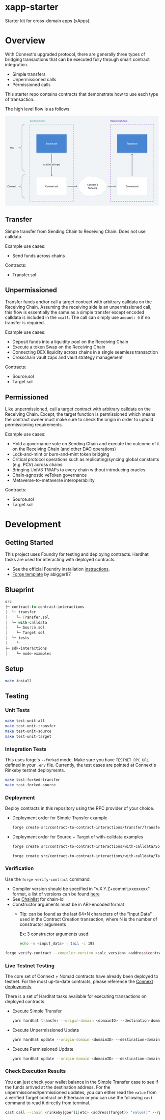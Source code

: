 # xapp-starter

Starter kit for cross-domain apps (xApps).
# Overview

With Connext's upgraded protocol, there are generally three types of bridging transactions that can be executed fully through smart contract integration.
- Simple transfers
- Unpermissioned calls
- Permissioned calls

This starter repo contains contracts that demonstrate how to use each type of transaction.

The high level flow is as follows:

<img src="documentation/assets/xcall.png" alt="drawing" width="500"/>

## Transfer

Simple transfer from Sending Chain to Receiving Chain. Does not use calldata. 

Example use cases:
- Send funds across chains

Contracts:
- Transfer.sol

## Unpermissioned 

Transfer funds and/or call a target contract with arbitrary calldata on the Receiving Chain. Assuming the receiving side is an unpermissioned call, this flow is essentially the same as a simple transfer except encoded calldata is included in the `xcall`. The call can simply use `amount: 0` if no transfer is required.

Example use cases:
- Deposit funds into a liquidity pool on the Receiving Chain
- Execute a token Swap on the Receiving Chain
- Connecting DEX liquidity across chains in a single seamless transaction
- Crosschain vault zaps and vault strategy management

Contracts:
- Source.sol
- Target.sol

## Permissioned

Like unpermissioned, call a target contract with arbitrary calldata on the Receiving Chain. Except, the target function is permissioned which means the contract owner must make sure to check the origin in order to uphold permissioning requirements.

Example use cases:
- Hold a governance vote on Sending Chain and execute the outcome of it on the Receiving Chain (and other DAO operations)
- Lock-and-mint or burn-and-mint token bridging
- Critical protocol operations such as replicating/syncing global constants (e.g. PCV) across chains
- Bringing UniV3 TWAPs to every chain without introducing oracles
- Chain-agnostic veToken governance
- Metaverse-to-metaverse interoperability

Contracts:
- Source.sol
- Target.sol

# Development

## Getting Started

This project uses Foundry for testing and deploying contracts. Hardhat tasks are used for interacting with deployed contracts.

- See the official Foundry installation [instructions](https://github.com/gakonst/foundry/blob/master/README.md#installation).
- [Forge template](https://github.com/abigger87/femplate) by abigger87.

## Blueprint

```ml
src
├─ contract-to-contract-interactions
|  └─ transfer
│    └─ Transfer.sol
|  └─ with-calldata
│    └─ Source.sol
│    └─ Target.sol
|  └─ tests
│    └─ ...
├─ sdk-interactions
│    └─ node-examples
```
## Setup
```bash
make install
```

## Testing

### Unit Tests

```bash
make test-unit-all
make test-unit-transfer
make test-unit-source
make test-unit-target
```

### Integration Tests

This uses forge's `--forked` mode. Make sure you have `TESTNET_RPC_URL` defined in your `.env` file. Currently, the test cases are pointed at Connext's Rinkeby testnet deployments.
```bash
make test-forked-transfer
make test-forked-source
```

### Deployment

Deploy contracts in this repository using the RPC provider of your choice.

- Deployment order for Simple Transfer example

    ```bash
    forge create src/contract-to-contract-interactions/transfer/Transfer.sol:Transfer -i --rpc-url <origin_rpc_url> --constructor-args <address(origin_ConnextHandler)>
    ```

- Deployment order for Source + Target of with-calldata examples

    ```bash
    forge create src/contract-to-contract-interactions/with-calldata/Source.sol:Source -i --rpc-url <origin_rpc_url> --constructor-args <address(origin_ConnextHandler)>
    ```
    
    ```bash
    forge create src/contract-to-contract-interactions/with-calldata/Target.sol:Target -i --rpc-url <destination_rpc_url> --constructor-args <address(Source)> <origin_domainID> <address(destination_ConnextHandler)> 
    ```

### Verification

Use the `forge verify-contract` command. 
- Compiler version should be specified in "v.X.Y.Z+commit.xxxxxxxx" format, a list of versions can be found [here](https://etherscan.io/solcversions)
- See [Chainlist](https://chainlist.org/) for chain-id
- Constructor arguments must be in ABI-encoded format
  - Tip: can be found as the last 64*N characters of the "Input Data" used in the Contract Creation transaction, where N is the number of constructor arguments

    Ex: 3 constructor arguments used
    ```bash
    echo -n <input_data> | tail -c 192
    ```

```bash
forge verify-contract --compiler-version <solc_version> <address(contract)> <path_to_contract_src> <etherscan_api_key> --chain-id <chain_id> --constructor-args <encoded_constructor_args>
```

### Live Testnet Testing

The core set of Connext + Nomad contracts have already been deployed to testnet. For the most up-to-date contracts, please reference the [Connext deployments](https://github.com/connext/nxtp/tree/main/packages/deployments/contracts/deployments).

There is a set of Hardhat tasks available for executing transactions on deployed contracts.

- Execute Simple Transfer

  ```bash
  yarn hardhat transfer --origin-domain <domainID> --destination-domain <domainID> --contract-address <address(Transfer)> --token-address <address(origin_TestERC20)> --wallet-private-key <your_private_key> --amount <amount>
  ```

- Execute Unpermissioned Update

  ```bash
  yarn hardhat update --origin-domain <domainID> --destination-domain <domainID> --source-address <address(Source)> --target-address <address(Target)> --token-address <address(origin_TestERC20)> --wallet-private-key <your_private_key> --value <value> --permissioned false
  ```

- Execute Permissioned Update

  ```bash
  yarn hardhat update --origin-domain <domainID> --destination-domain <domainID> --source-address <address(Source)> --target-address <address(Target)> --token-address <address(origin_TestERC20)>  --wallet-private-key <your_private_key> --value <value> --permissioned true
  ```

### Check Execution Results

You can just check your wallet balance in the Simple Transfer case to see if the funds arrived at the destination address. For the unpermissioned/permissioned updates, you can either read the `value` from a verified Target contract on Etherscan or you can use the following `cast` command to read it directly from terminal.

```bash
cast call --chain <rinkeby|goerli|etc> <address(Target)> "value()" --rpc-url <destination_rpc_url>
```